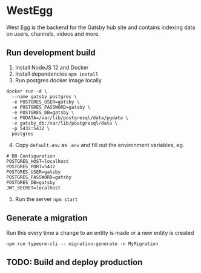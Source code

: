 # WestEgg

West Egg is the backend for the Gatsby hub site and contains indexing data on users, channels, videos and more.

## Run development build
1. Install NodeJS 12 and Docker
2. Install dependencies `npm install`
3. Run postgres docker image locally
```
docker run -d \
  --name gatsby_postgres \
  -e POSTGRES_USER=gatsby \
  -e POSTGRES_PASSWORD=gatsby \
  -e POSTGRES_DB=gatsby \
  -e PGDATA=/var/lib/postgresql/data/pgdata \
  -v gatsby_db:/var/lib/postgresql/data \
  -p 5432:5432 \
  postgres
```
4. Copy `default.env` as `.env` and fill out the environment variables, eg.
```
# DB Configuration
POSTGRES_HOST=localhost
POSTGRES_PORT=5432
POSTGRES_USER=gatsby
POSTGRES_PASSWORD=gatsby
POSTGRES_DB=gatsby
JWT_SECRET=localhost
```
5. Run the server `npm start`

## Generate a migration
Run this every time a change to an entity is made or a new entity is created

`npm run typeorm:cli -- migration:generate -n MyMigration`

## TODO: Build and deploy production
